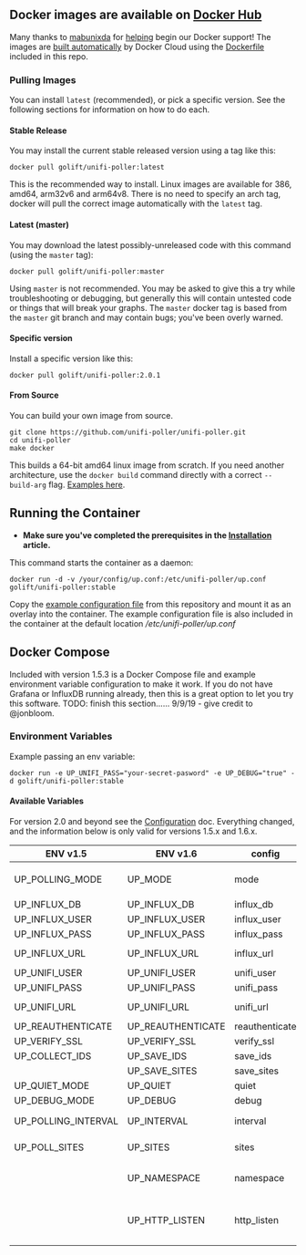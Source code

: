 ## Docker images are available on [Docker Hub](https://hub.docker.com/r/golift/unifi-poller/tags)

Many thanks to [mabunixda](https://github.com/mabunixda) for
[helping](https://github.com/unifi-poller/unifi-poller/pull/38) begin our Docker support!
The images are [built automatically](https://cloud.docker.com/repository/docker/golift/unifi-poller/builds)
by Docker Cloud using the
[Dockerfile](https://github.com/unifi-poller/unifi-poller/blob/master/init/docker/Dockerfile)
included in this repo.

### Pulling Images

You can install `latest` (recommended), or pick a specific version.
See the following sections for information on how to do each.

#### Stable Release

You may install the current stable released version using a tag like this:

```shell
docker pull golift/unifi-poller:latest
```

This is the recommended way to install. Linux images are available for 386, amd64, arm32v6 and arm64v8.
There is no need to specify an arch tag, docker will pull the correct image automatically with the `latest` tag.

#### Latest (master)

You may download the latest possibly-unreleased code
with this command (using the `master` tag):

```shell
docker pull golift/unifi-poller:master
```

Using `master` is not recommended. You may be asked to give this a try while troubleshooting
or debugging, but generally this will contain untested code or things that will break your graphs.
The `master` docker tag is based from the `master` git branch and may contain bugs; you've been overly warned.

#### Specific version

Install a specific version like this:

```shell
docker pull golift/unifi-poller:2.0.1
```

#### From Source

You can build your own image from source.

```shell
git clone https://github.com/unifi-poller/unifi-poller.git
cd unifi-poller
make docker
```

This builds a 64-bit amd64 linux image from scratch. If you need another architecture,
use the `docker build` command directly with a correct `--build-arg` flag.
[Examples here](https://github.com/unifi-poller/unifi-poller/tree/master/init/docker/hooks).

## Running the Container

*   **Make sure you've completed the prerequisites in the [Installation](Installation) article.**

This command starts the container as a daemon:

```shell
docker run -d -v /your/config/up.conf:/etc/unifi-poller/up.conf golift/unifi-poller:stable
```

Copy the [example configuration file](https://github.com/unifi-poller/unifi-poller/blob/master/examples/up.conf.example)
from this repository and mount it as an overlay into the container.
The example configuration file is also included in the container at the default
location _/etc/unifi-poller/up.conf_

## Docker Compose

Included with version 1.5.3 is a Docker Compose file and example environment variable
configuration to make it work. If you do not have Grafana or InfluxDB running already,
then this is a great option to let you try this software. TODO: finish this section......
9/9/19 - give credit to @jonbloom.

### Environment Variables

Example passing an env variable:

```shell
docker run -e UP_UNIFI_PASS="your-secret-pasword" -e UP_DEBUG="true" -d golift/unifi-poller:stable
```

#### Available Variables

For version 2.0 and beyond see the [Configuration](Configuration) doc.
Everything changed, and the information below is only valid for versions 1.5.x and 1.6.x.

|ENV v1.5|ENV v1.6|config|note|
|---|---|---|---|
UP_POLLING_MODE|UP_MODE|mode|`"influx"` (default), `"influxlambda"` or `"prometheus"`
UP_INFLUX_DB|UP_INFLUX_DB| influx_db | default `"unifi"`
UP_INFLUX_USER|UP_INFLUX_USER| influx_user| default `"unifi"`
UP_INFLUX_PASS|UP_INFLUX_PASS| influx_pass | default `"unifi"`
UP_INFLUX_URL|UP_INFLUX_URL| influx_url | default `"http://127.0.0.1:8086"`
UP_UNIFI_USER|UP_UNIFI_USER| unifi_user | default "influx"
UP_UNIFI_PASS|UP_UNIFI_PASS| unifi_pass |
UP_UNIFI_URL|UP_UNIFI_URL| unifi_url | default `"https://127.0.0.1:8443"`
UP_REAUTHENTICATE|UP_REAUTHENTICATE| reauthenticate | default `"false"`
UP_VERIFY_SSL|UP_VERIFY_SSL|verify_ssl|default `"false"`
UP_COLLECT_IDS|UP_SAVE_IDS|save_ids| default `"false"`
||UP_SAVE_SITES|save_sites| default `"true"`
UP_QUIET_MODE|UP_QUIET|quiet| default `"false"`
UP_DEBUG_MODE|UP_DEBUG|debug| default `"false"`
UP_POLLING_INTERVAL|UP_INTERVAL|interval|Go duration. ie `"1m"` or `"90s"`, default `"30s"`
UP_POLL_SITES|UP_SITES|sites|separate sites with commas, default `"all"`
||UP_NAMESPACE|namespace|top level Prometheus namespace. Default `"unifipoller"`
||UP_HTTP_LISTEN|http_listen|Prometheus HTTP listen address, `ip:port`. You will likely want to publish this port on the host.
